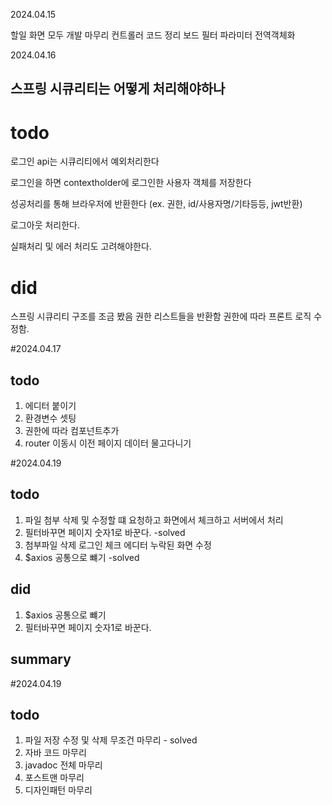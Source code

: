 2024.04.15

할일
화면 모두 개발 마무리
컨트롤러 코드 정리
보드 필터 파라미터 전역객체화

2024.04.16

## 스프링 시큐리티는 어떻게 처리해야하나

# todo

로그인 api는 시큐리티에서 예외처리한다

로그인을 하면 contextholder에 로그인한 사용자 객체를 저장한다

성공처리를 통해 브라우저에 반환한다 (ex. 권한, id/사용자명/기타등등, jwt반환)

로그아웃 처리한다.

실패처리 및 에러 처리도 고려해야한다.

# did

스프링 시큐리티 구조를 조금 봤음
권한 리스트들을 반환함
권한에 따라 프론트 로직 수정함.


#2024.04.17

## todo

1. 에디터 붙이기
2. 환경변수 셋팅
3. 권한에 따라 컴포넌트추가
4. router 이동시 이전 페이지 데이터 물고다니기


#2024.04.19

## todo
1. 파일 첨부 삭제 및 수정할 떄 요청하고 화면에서 체크하고 서버에서 처리
2. 필터바꾸면 페이지 숫자1로 바꾼다. -solved
3. 첨부파일 삭제
   로그인 체크
   에디터 누락된 화면 수정
4. $axios 공통으로 뺴기 -solved


## did
1. $axios 공통으로 뺴기
2. 필터바꾸면 페이지 숫자1로 바꾼다.

## summary

#2024.04.19

## todo
1. 파일 저장 수정 및 삭제 무조건 마무리 - solved
2. 자바 코드 마무리
3. javadoc 전체 마무리
4. 포스트맨 마무리
5. 디자인패턴 마무리